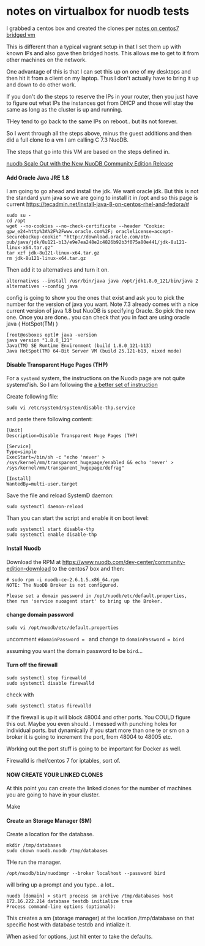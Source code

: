 # notes on virtualbox for nuodb tests

I grabbed a centos box and created the clones per
[notes on centos7 bridged vm](../portlandCluster/notes-on-centos7-bridged-vm.md)


This is different than a typical vagrant setup in that I set them up
with known IPs and also gave then bridged hosts.  This allows me to
get to it from other machines on the network.

One advantage of this is that I can set this up on one of my desktops and
then hit it from a client on my laptop.  Thus I don't actually have to
bring it up and down to do other work.

If you don't do the steps to reserve the IPs in your router, then you
just have to figure out what IPs the instances got from DHCP and those will
stay the same as long as the cluster is up and running.

THey tend to go back to the same IPs on reboot.. but its not forever.

So I went through all the steps above, minus the guest additions and then
did a full clone to a vm I am calling C 7.3 NuoDB.

The steps that go into this VM are based on the steps defined in.

[nuodb Scale Out with the New NuoDB Community Edition Release](https://www.nuodb.com/techblog/scale-out-new-nuodb-community-edition-release)

#### Add Oracle Java JRE 1.8

I am going to go ahead and install the jdk. We want oracle jdk.  But this
is not the standard yum java so we are going to install it in /opt and
so this page is current https://tecadmin.net/install-java-8-on-centos-rhel-and-fedora/#

    sudo su -
    cd /opt
    wget --no-cookies --no-check-certificate --header "Cookie: gpw_e24=http%3A%2F%2Fwww.oracle.com%2F; oraclelicense=accept-securebackup-cookie" "http://download.oracle.com/otn-pub/java/jdk/8u121-b13/e9e7ea248e2c4826b92b3f075a80e441/jdk-8u121-linux-x64.tar.gz"
    tar xzf jdk-8u121-linux-x64.tar.gz
    rm jdk-8u121-linux-x64.tar.gz

Then add it to alternatives and turn it on.

    alternatives --install /usr/bin/java java /opt/jdk1.8.0_121/bin/java 2
    alternatives --config java

config is going to show you the ones that exist and ask you to pick the
number for the version of java you want.  Note 7.3 already comes with a nice
current version of java 1.8 but NuoDB is specifying Oracle.  So pick the
new one.  Once you are done.. you can check that you in fact are using
oracle java ( HotSpot(TM) )

    [root@osboxes opt]# java -version
    java version "1.8.0_121"
    Java(TM) SE Runtime Environment (build 1.8.0_121-b13)
    Java HotSpot(TM) 64-Bit Server VM (build 25.121-b13, mixed mode)



#### Disable Transparent Huge Pages (THP)

For a `systemd` system, the instructions on the Nuodb page are not quite
systemd'ish.  So I am following the [a better set of instruction](https://blacksaildivision.com/how-to-disable-transparent-huge-pages-on-centos)

Create following file:

    sudo vi /etc/systemd/system/disable-thp.service

and paste there following content:

    [Unit]
    Description=Disable Transparent Huge Pages (THP)

    [Service]
    Type=simple
    ExecStart=/bin/sh -c "echo 'never' > /sys/kernel/mm/transparent_hugepage/enabled && echo 'never' > /sys/kernel/mm/transparent_hugepage/defrag"

    [Install]
    WantedBy=multi-user.target

Save the file and reload SystemD daemon:

    sudo systemctl daemon-reload

Than you can start the script and enable it on boot level:

    sudo systemctl start disable-thp
    sudo systemctl enable disable-thp

#### Install Nuodb

Download the RPM at https://www.nuodb.com/dev-center/community-edition-download
to the centos7 box and then:

    # sudo rpm -i nuodb-ce-2.6.1.5.x86_64.rpm
    NOTE: The NuoDB Broker is not configured.

    Please set a domain password in /opt/nuodb/etc/default.properties,
    then run 'service nuoagent start' to bring up the Broker.

#### change domain password


    sudo vi /opt/nuodb/etc/default.properties

uncomment `#domainPassword = ` and change to `domainPassword = bird`

assuming you want the domain password to be `bird`...

#### Turn off the firewall

    sudo systemctl stop firewalld
    sudo systemctl disable firewalld

check with

    sudo systemctl status firewalld

If the firewall is up it will block 48004 and other ports.  You COULD
figure this out.  Maybe you even should..  I messed with
punching holes for individual ports.  but dynamically if you start more than one te
or sm on a broker it is going to increment the port, from 48004 to 48005 etc.

Working out the port stuff is going to be important for Docker as well.

Firewalld is rhel/centos 7 for iptables, sort of.

#### NOW CREATE YOUR LINKED CLONES

At this point you can create the linked clones for the number of machines
you are going to have in your cluster.

Make

#### Create an Storage Manager (SM)

Create a location for the database.

    mkdir /tmp/databases
    sudo chown nuodb.nuodb /tmp/databases

THe run the manager.

    /opt/nuodb/bin/nuodbmgr --broker localhost --password bird

will bring up a prompt and you type.. a lot..

    nuodb [domain] > start process sm archive /tmp/databases host 172.16.222.214 database testdb initialize true
    Process command-line options (optional):

This creates a sm (storage manager) at the location /tmp/database
on that specific host with database testdb and intialize it.

When asked for options, just hit enter to take the defaults.


